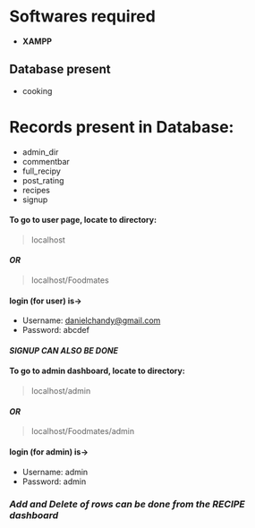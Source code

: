 # Softwares required
- **XAMPP**

## Database present
- cooking

# Records present in Database:
- admin_dir
- commentbar
- full_recipy
- post_rating
- recipes
- signup


#### To go to user page, locate to directory:
>localhost
#### *OR*
>localhost/Foodmates

#### login (for user) is->  
- Username: danielchandy@gmail.com
- Password: abcdef

#### *SIGNUP CAN ALSO BE DONE*


#### To go to admin dashboard, locate to directory:
>localhost/admin
#### *OR*
>localhost/Foodmates/admin

#### login (for admin) is->  
- Username: admin
- Password: admin

### *Add and Delete of rows can be done from the **RECIPE** dashboard*

 
